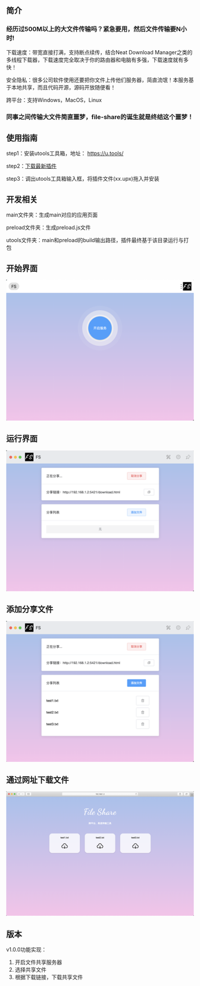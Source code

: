 ## 简介
### 经历过500M以上的大文件传输吗？紧急要用，然后文件传输要N小时!
下载速度：带宽直接打满，支持断点续传，结合Neat Download Manager之类的多线程下载器，下载速度完全取决于你的路由器和电脑有多强，下载速度就有多快！

安全隐私：很多公司软件使用还要把你文件上传他们服务器，简直流氓！本服务基于本地共享，而且代码开源，源码开放随便看！

跨平台：支持Windows，MacOS，Linux

### 同事之间传输大文件简直噩梦，file-share的诞生就是终结这个噩梦！

## 使用指南
step1：安装utools工具箱，地址： https://u.tools/

step2：[下载最新插件](https://gitee.com/yuDeJiJie/file-share/releases/) 

step3：调出utools工具箱输入框，将插件文件(xx.upx)拖入并安装

## 开发相关
main文件夹：生成main对应的应用页面

preload文件夹：生成preload.js文件

utools文件夹：main和preload的build输出路径，插件最终基于该目录运行与打包

## 开始界面
![开始界面](./wiki/1.png)

## 运行界面
![运行界面](./wiki/2.png)

## 添加分享文件
![添加共享文件](./wiki/3.png)

## 通过网址下载文件
![通过网址下载文件](./wiki/4.png)

## 版本
v1.0.0功能实现：
1. 开启文件共享服务器
2. 选择共享文件
3. 根据下载链接，下载共享文件
